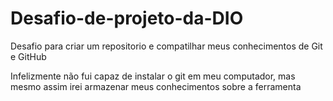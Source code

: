 # Desafio-de-projeto-da-DIO
Desafio para criar um repositorio e compatilhar meus conhecimentos de Git e GitHub

Infelizmente não fui capaz de instalar o git em meu computador, mas mesmo assim irei armazenar meus conhecimentos sobre a ferramenta
